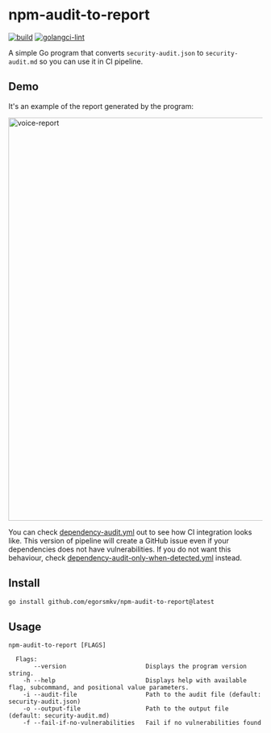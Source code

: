 # npm-audit-to-report

[![build](https://github.com/egorsmkv/npm-audit-to-report/actions/workflows/ci.yml/badge.svg)](https://github.com/egorsmkv/npm-audit-to-report/actions/workflows/ci.yml)
[![golangci-lint](https://github.com/egorsmkv/npm-audit-to-report/actions/workflows/golangci-lint.yml/badge.svg)](https://github.com/egorsmkv/npm-audit-to-report/actions/workflows/golangci-lint.yml)

A simple Go program that converts `security-audit.json` to `security-audit.md` so you can use it in CI pipeline.

## Demo

It's an example of the report generated by the program:

<img loading="lazy" alt="voice-report" width="800px" src="https://github.com/egorsmkv/npm-audit-to-report/raw/main/demo.png" width="100%"/>

You can check [dependency-audit.yml](https://github.com/egorsmkv/npm-audit-to-report/blob/main/dependency-audit.yml) out to see how CI integration looks like. This version of pipeline will create a GitHub issue even if your dependencies does not have vulnerabilities. If you do not want this behaviour, check [dependency-audit-only-when-detected.yml](https://github.com/egorsmkv/npm-audit-to-report/blob/main/dependency-audit-only-when-detected.yml) instead.

## Install

```bash
go install github.com/egorsmkv/npm-audit-to-report@latest
```

## Usage

```
npm-audit-to-report [FLAGS]

  Flags:
       --version                      Displays the program version string.
    -h --help                         Displays help with available flag, subcommand, and positional value parameters.
    -i --audit-file                   Path to the audit file (default: security-audit.json)
    -o --output-file                  Path to the output file (default: security-audit.md)
    -f --fail-if-no-vulnerabilities   Fail if no vulnerabilities found
```
